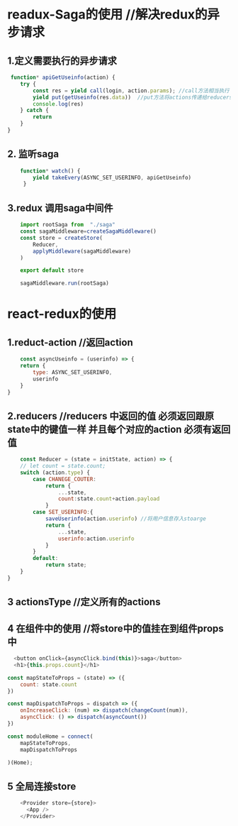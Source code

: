 # readux-Saga的使用 //解决redux的异步请求
## 1.定义需要执行的异步请求
```javascript
 function* apiGetUseinfo(action) {
    try {
        const res = yield call(login, action.params); //call方法相当执行 await login(action.params)
        yield put(getUseinfo(res.data))  //put方法将actions传递给reducers执行
        console.log(res)
    } catch {
        return
    }
}
```
## 2. 监听saga
```javascript
    function* watch() {
        yield takeEvery(ASYNC_SET_USERINFO, apiGetUseinfo)
     }
```
## 3.redux 调用saga中间件
```javaScript
    import rootSaga from  "./saga"
    const sagaMiddleware=createSagaMiddleware()
    const store = createStore(
        Reducer,
        applyMiddleware(sagaMiddleware)
    )

    export default store

    sagaMiddleware.run(rootSaga)

```

# react-redux的使用
## 1.reduct-action  //返回action

```javascript
    const asyncUseinfo = (userinfo) => {
    return {
        type: ASYNC_SET_USERINFO,
        userinfo
    }
}
```
## 2.reducers  //reducers 中返回的值 必须返回跟原state中的键值一样  并且每个对应的action 必须有返回值 
```javascript
    const Reducer = (state = initState, action) => {
    // let count = state.count;
    switch (action.type) {
        case CHANEGE_COUTER:
            return {
                ...state,
                count:state.count+action.payload
            }
        case SET_USERINFO:{
            saveUserinfo(action.userinfo) //将用户信息存入stoarge
            return {
                ...state,
                userinfo:action.userinfo
            }
        }
        default:
            return state;
    }
}
```
## 3 actionsType  //定义所有的actions

## 4 在组件中的使用 //将store中的值挂在到组件props中

``` javaScript
  <button onClick={asyncClick.bind(this)}>saga</button>
  <h1>{this.props.count}</h1>

const mapStateToProps = (state) => ({
    count: state.count
})

const mapDispatchToProps = dispatch => ({
    onIncreaseClick: (num) => dispatch(changeCount(num)),
    asyncClick: () => dispatch(asyncCount())
})

const moduleHome = connect(
    mapStateToProps,
    mapDispatchToProps

)(Home);
```
## 5 全局连接store
```javaScript
    <Provider store={store}>
      <App />
    </Provider>
```
